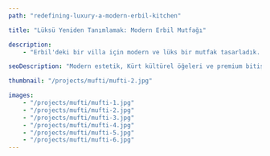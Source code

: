 ```yaml
---
path: "redefining-luxury-a-modern-erbil-kitchen"

title: "Lüksü Yeniden Tanımlamak: Modern Erbil Mutfağı"

description:
    - "Erbil'deki bir villa için modern ve lüks bir mutfak tasarladık. Ekibimiz, yeni tasarım trendlerini Kürt kültürüyle harmanlayarak hem güzel hem de kullanışlı bir mutfak yarattı. Alan, üst düzey ev aletleri, pürüzsüz tezgahlar ve zarif dolaplarla donatıldı. Yerleşim planı, yemek pişirmeyi ve hareket etmeyi kolaylaştırıyor. Doğal ışık odayı doldurarak sıcak ve davetkar bir his yaratıyor. Bu mutfak, modern tasarımın günlük yaşamı nasıl hem konforlu hem de şık hale getirebileceğini gösteriyor. Mutfak tasarımınızı görüşmek için bizimle iletişime geçin."

seoDescription: "Modern estetik, Kürt kültürel öğeleri ve premium bitişler içeren Erbil'deki lüks mutfak tasarımını deneyimleyin. Uzman tasarımcılarımızla alanınızı dönüştürün. Üst düzey ev aletleri, zarif dolaplar ve akıllı yerleşim planlarını birleştiren etkileyici bir mutfak yaratın."

thumbnail: "/projects/mufti/mufti-2.jpg"

images:
    - "/projects/mufti/mufti-1.jpg"
    - "/projects/mufti/mufti-2.jpg"
    - "/projects/mufti/mufti-3.jpg"
    - "/projects/mufti/mufti-4.jpg"
    - "/projects/mufti/mufti-5.jpg"
    - "/projects/mufti/mufti-6.jpg"
---
```

